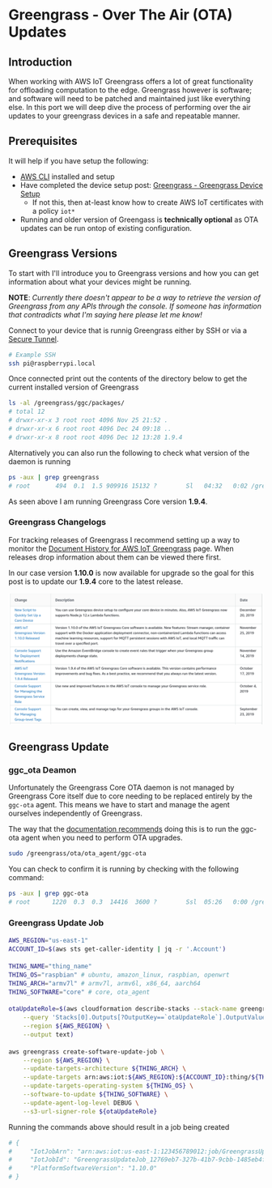 # Greengrass - Over The Air (OTA) Updates

## Introduction

When working with AWS IoT Greengrass offers a lot of great functionality for offloading computation to the edge. Greengrass however is software; and software will need to be patched and maintained just like everything else. In this port we will deep dive the process of performing over the air updates to your greengrass devices in a safe and repeatable manner.

## Prerequisites

It will help if you have setup the following:

* [AWS CLI](https://docs.aws.amazon.com/cli/latest/userguide/cli-chap-configure.html) installed and setup
* Have completed the device setup post: [Greengrass - Greengrass Device Setup](../device-setup/README.md)
  * If not this, then at-least know how to create AWS IoT certificates with a policy `iot*`
* Running and older version of Greengass is **technically optional** as OTA updates can be run ontop of existing configuration.

## Greengrass Versions

To start with I'll introduce you to Greengrass versions and how you can get information about what your devices might be running.

**NOTE**: *Currently there doesn't appear to be a way to retrieve the version of Greengrass from any APIs through the console. If someone has information that contradicts what I'm saying here please let me know!*

Connect to your device that is runnig Greengrass either by SSH or via a [Secure Tunnel](https://devopstar.com/2019/12/25/greengrass-secure-tunneling/).

```bash
# Example SSH
ssh pi@raspberrypi.local
```

Once connected print out the contents of the directory below to get the current installed version of Greengrass

```bash
ls -al /greengrass/ggc/packages/
# total 12
# drwxr-xr-x 3 root root 4096 Nov 25 21:52 .
# drwxr-xr-x 6 root root 4096 Dec 24 09:18 ..
# drwxr-xr-x 8 root root 4096 Dec 12 13:28 1.9.4
```

Alternatively you can also run the following to check what version of the daemon is running

```bash
ps -aux | grep greengrass
# root       494  0.1  1.5 909916 15132 ?        Sl   04:32   0:02 /greengrass/ggc/packages/1.9.4/bin/daemon -core-dir /greengrass/ggc/packages/1.9.4 -greengrassdPid 479
```

As seen above I am running Greengrass Core version **1.9.4**.

### Greengrass Changelogs

For tracking releases of Greengrass I recommend setting up a way to monitor the [Document History for AWS IoT Greengrass](https://docs.aws.amazon.com/greengrass/latest/developerguide/doc-history.html) page. When releases drop information about them can be viewed there first.

In our case version **1.10.0** is now available for upgrade so the goal for this post is to update our **1.9.4** core to the latest release.

![AWS IoT Greengrass Changelog](img/greengrass-ota-changelog.png)

## Greengrass Update

### ggc_ota Deamon

Unfortunately the Greengrass Core OTA daemon is not managed by Greengrass Core itself due to core needing to be replaced entirely by the `ggc-ota` agent. This means we have to start and manage the agent ourselves independently of Greengrass.

The way that the [documentation recommends](https://docs.aws.amazon.com/greengrass/latest/developerguide/core-ota-update.html#ota-agent) doing this is to run the ggc-ota agent when you need to perform OTA upgrades.

```bash
sudo /greengrass/ota/ota_agent/ggc-ota
```

You can check to confirm it is running by checking with the following command:

```bash
ps -aux | grep ggc-ota
# root      1220  0.3  0.3  14416  3600 ?        Ssl  05:26   0:00 /greengrass/ota/ota_agent/ggc-ota
```

### Greengrass Update Job

```bash
AWS_REGION="us-east-1"
ACCOUNT_ID=$(aws sts get-caller-identity | jq -r '.Account')

THING_NAME="thing_name"
THING_OS="raspbian" # ubuntu, amazon_linux, raspbian, openwrt
THING_ARCH="armv7l" # armv7l, armv6l, x86_64, aarch64
THING_SOFTWARE="core" # core, ota_agent

otaUpdateRole=$(aws cloudformation describe-stacks --stack-name greengrass-cdk \
    --query 'Stacks[0].Outputs[?OutputKey==`otaUpdateRole`].OutputValue' \
    --region ${AWS_REGION} \
    --output text)

aws greengrass create-software-update-job \
    --region ${AWS_REGION} \
    --update-targets-architecture ${THING_ARCH} \
    --update-targets arn:aws:iot:${AWS_REGION}:${ACCOUNT_ID}:thing/${THING_NAME} \
    --update-targets-operating-system ${THING_OS} \
    --software-to-update ${THING_SOFTWARE} \
    --update-agent-log-level DEBUG \
    --s3-url-signer-role ${otaUpdateRole}
```

Running the commands above should result in a job being created

```bash
# {
#     "IotJobArn": "arn:aws:iot:us-east-1:123456789012:job/GreengrassUpdateJob_12769eb7-327b-41b7-9cbb-1485eb4fe40f",
#     "IotJobId": "GreengrassUpdateJob_12769eb7-327b-41b7-9cbb-1485eb4fe40f",
#     "PlatformSoftwareVersion": "1.10.0"
# }
```
